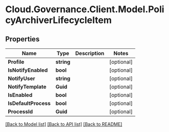 # Cloud.Governance.Client.Model.PolicyArchiverLifecycleItem
## Properties

Name | Type | Description | Notes
------------ | ------------- | ------------- | -------------
**Profile** | **string** |  | [optional] 
**IsNotifyEnabled** | **bool** |  | [optional] 
**NotifyUser** | **string** |  | [optional] 
**NotifyTemplate** | **Guid** |  | [optional] 
**IsEnabled** | **bool** |  | [optional] 
**IsDefaultProcess** | **bool** |  | [optional] 
**ProcessId** | **Guid** |  | [optional] 

[[Back to Model list]](../README.md#documentation-for-models) [[Back to API list]](../README.md#documentation-for-api-endpoints) [[Back to README]](../README.md)

